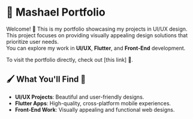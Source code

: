 # 🎨 Mashael Portfolio

Welcome! 🌟 This is my portfolio showcasing my projects in UI/UX design.  
This project focuses on providing visually appealing design solutions that prioritize user needs.  
You can explore my work in **UI/UX**, **Flutter**, and **Front-End** development.

To visit the portfolio directly, check out [this link] 🚀.

## 🖌️ What You'll Find 🤩

- **UI/UX Projects**: Beautiful and user-friendly designs.
- **Flutter Apps**: High-quality, cross-platform mobile experiences.
- **Front-End Work**: Visually appealing and functional web designs.
